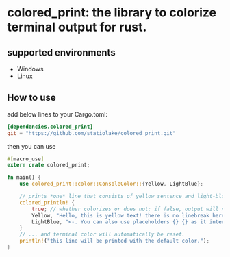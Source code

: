 # colored_print: the library to colorize terminal output for rust.

## supported environments

- Windows
- Linux

## How to use

add below lines to your Cargo.toml:

```toml
[dependencies.colored_print]
git = "https://github.com/statiolake/colored_print.git"
```

then you can use

```rust
#[macro_use]
extern crate colored_print;

fn main() {
    use colored_print::color::ConsoleColor::{Yellow, LightBlue};

    // prints *one* line that consists of yellow sentence and light-blue one.
    colored_println! {
        true; // whether colorizes or does not; if false, output will not be colorized.
        Yellow, "Hello, this is yellow text! there is no linebreak here ->";
        LightBlue, "<-. You can also use placeholders {} {} as it internally uses format! macro.", "like", "this";
    }
    // ... and terminal color will automatically be reset.
    println!("this line will be printed with the default color.");
}
```
